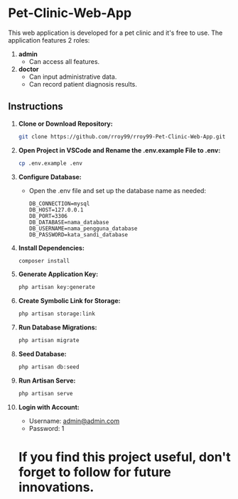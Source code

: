 # Pet-Clinic-Web-App

This web application is developed for a pet clinic and it's free to use. The application features 2 roles:

1. **admin**
    - Can access all features.
2. **doctor**
    - Can input administrative data.
    - Can record patient diagnosis results.

## Instructions

1. **Clone or Download Repository:**

    ```bash
    git clone https://github.com/rroy99/rroy99-Pet-Clinic-Web-App.git
    ```

2. **Open Project in VSCode and Rename the .env.example File to .env:**

    ```bash
   cp .env.example .env  
    ```

3. **Configure Database:**

    - Open the .env file and set up the database name as needed:
        ```env
        DB_CONNECTION=mysql
        DB_HOST=127.0.0.1
        DB_PORT=3306
        DB_DATABASE=nama_database
        DB_USERNAME=nama_pengguna_database
        DB_PASSWORD=kata_sandi_database
        ```

4. **Install Dependencies:**

    ```bash
    composer install
    ```

5. **Generate Application Key:**

    ```bash
    php artisan key:generate
    ```

6. **Create Symbolic Link for Storage:**

    ```bash
    php artisan storage:link
    ```

7. **Run Database Migrations:**

    ```bash
    php artisan migrate
    ```

8. **Seed Database:**

    ```bash
    php artisan db:seed
    ```

9. **Run Artisan Serve:**

    ```bash
    php artisan serve
    ```

10. **Login with Account:**
    - Username: admin@admin.com
    - Password: 1
   
    # If you find this project useful, don't forget to follow for future innovations.
